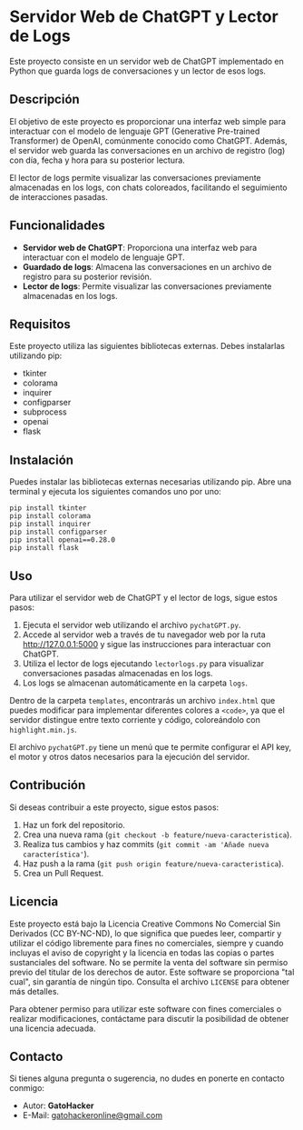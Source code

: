# Servidor Web de ChatGPT y Lector de Logs

Este proyecto consiste en un servidor web de ChatGPT implementado en Python que guarda logs de conversaciones y un lector de esos logs.

## Descripción

El objetivo de este proyecto es proporcionar una interfaz web simple para interactuar con el modelo de lenguaje GPT (Generative Pre-trained Transformer) de OpenAI, comúnmente conocido como ChatGPT. Además, el servidor web guarda las conversaciones en un archivo de registro (log) con día, fecha y hora para su posterior lectura.

El lector de logs permite visualizar las conversaciones previamente almacenadas en los logs, con chats coloreados, facilitando el seguimiento de interacciones pasadas.

## Funcionalidades

- **Servidor web de ChatGPT**: Proporciona una interfaz web para interactuar con el modelo de lenguaje GPT.
- **Guardado de logs**: Almacena las conversaciones en un archivo de registro para su posterior revisión.
- **Lector de logs**: Permite visualizar las conversaciones previamente almacenadas en los logs.

## Requisitos

Este proyecto utiliza las siguientes bibliotecas externas. Debes instalarlas utilizando pip:

- tkinter
- colorama
- inquirer
- configparser
- subprocess
- openai
- flask

## Instalación

Puedes instalar las bibliotecas externas necesarias utilizando pip. Abre una terminal y ejecuta los siguientes comandos uno por uno:

```
pip install tkinter
pip install colorama
pip install inquirer
pip install configparser
pip install openai==0.28.0
pip install flask
```

## Uso

Para utilizar el servidor web de ChatGPT y el lector de logs, sigue estos pasos:

1. Ejecuta el servidor web utilizando el archivo `pychatGPT.py`.
2. Accede al servidor web a través de tu navegador web por la ruta http://127.0.0.1:5000 y sigue las instrucciones para interactuar con ChatGPT.
3. Utiliza el lector de logs ejecutando `lectorlogs.py` para visualizar conversaciones pasadas almacenadas en los logs.
4. Los logs se almacenan automáticamente en la carpeta `logs`.

Dentro de la carpeta `templates`, encontrarás un archivo `index.html` que puedes modificar para implementar diferentes colores a `<code>`, ya que el servidor distingue entre texto corriente y código, coloreándolo con `highlight.min.js`.

El archivo `pychatGPT.py` tiene un menú que te permite configurar el API key, el motor y otros datos necesarios para la ejecución del servidor.

## Contribución

Si deseas contribuir a este proyecto, sigue estos pasos:

1. Haz un fork del repositorio.
2. Crea una nueva rama (`git checkout -b feature/nueva-caracteristica`).
3. Realiza tus cambios y haz commits (`git commit -am 'Añade nueva característica'`).
4. Haz push a la rama (`git push origin feature/nueva-caracteristica`).
5. Crea un Pull Request.

## Licencia

Este proyecto está bajo la Licencia Creative Commons No Comercial Sin Derivados (CC BY-NC-ND), lo que significa que puedes leer, compartir y utilizar el código libremente para fines no comerciales, siempre y cuando incluyas el aviso de copyright y la licencia en todas las copias o partes sustanciales del software. No se permite la venta del software sin permiso previo del titular de los derechos de autor. Este software se proporciona "tal cual", sin garantía de ningún tipo. Consulta el archivo `LICENSE` para obtener más detalles.

Para obtener permiso para utilizar este software con fines comerciales o realizar modificaciones, contáctame para discutir la posibilidad de obtener una licencia adecuada.

## Contacto

Si tienes alguna pregunta o sugerencia, no dudes en ponerte en contacto conmigo:

- Autor: **GatoHacker**
- E-Mail: gatohackeronline@gmail.com
